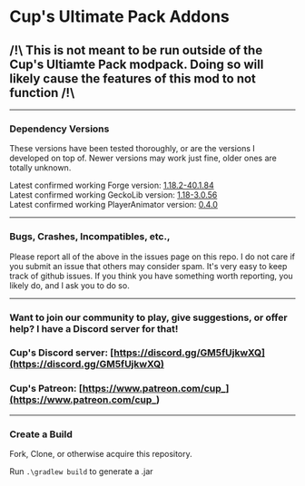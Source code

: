 # Cup's Ultimate Pack Addons

## /!\ This is not meant to be run outside of the Cup's Ultiamte Pack modpack. Doing so will likely cause the features of this mod to not function /!\

***
### Dependency Versions
These versions have been tested thoroughly, or are the versions I developed on top of. Newer versions may work just fine, older ones are totally unknown.

Latest confirmed working Forge version: [1.18.2-40.1.84](https://files.minecraftforge.net/net/minecraftforge/forge/index_1.18.2.html)<br>
Latest confirmed working GeckoLib version: [1.18-3.0.56](https://www.curseforge.com/minecraft/mc-mods/geckolib/files/4096656)<br>
Latest confirmed working PlayerAnimator version: [0.4.0](https://www.curseforge.com/minecraft/mc-mods/playeranimator/files/4111521)
***
### Bugs, Crashes, Incompatibles, etc.,
Please report all of the above in the issues page on this repo. I do not care if you submit an issue that others may consider spam. It's very easy to keep track of github issues. If you think you have something worth reporting, you likely do, and I ask you to do so.
***
### Want to join our community to play, give suggestions, or offer help? I have a Discord server for that!
### Cup's Discord server: [https://discord.gg/GM5fUjkwXQ](https://discord.gg/GM5fUjkwXQ)
### Cup's Patreon: [https://www.patreon.com/cup_](https://www.patreon.com/cup_)
***
### Create a Build
Fork, Clone, or otherwise acquire this repository.

Run `.\gradlew build` to generate a .jar